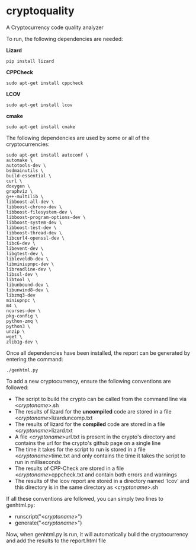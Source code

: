 # cryptoquality
A Cryptocurrency code quality analyzer  

To run, the following dependencies are needed:  

__Lizard__  
```shell
pip install lizard
```  

__CPPCheck__  
```shell
sudo apt-get install cppcheck
```  

__LCOV__  
```shell
sudo apt-get install lcov
```  

__cmake__  
```shell
sudo apt-get install cmake
```  


The following dependencies are used by some or all of the cryptocurrencies:  

```shell
sudo apt-get install autoconf \
automake \
autotools-dev \
bsdmainutils \
build-essential \
curl \
doxygen \
graphviz \
g++-multilib \
libboost-all-dev \
libboost-chrono-dev \
libboost-filesystem-dev \
libboost-program-options-dev \
libboost-system-dev \
libboost-test-dev \
libboost-thread-dev \
libcurl4-openssl-dev \
libc6-dev \
libevent-dev \
libgtest-dev \
libleveldb-dev \
libminiupnpc-dev \
libreadline-dev \
libssl-dev \
libtool \
libunbound-dev \
libunwind8-dev \
libzmq3-dev
miniupnpc \
m4 \
ncurses-dev \
pkg-config \
python-zmq \
python3 \
unzip \
wget \
zlib1g-dev \
```  

Once all dependencies have been installed, the report can be generated by entering the command:  
```shell
./genhtml.py
```

To add a new cryptocurrency, ensure the following conventions are followed:  
- The script to build the crypto can be called from the command line via <_cryptoname_\>.sh  
- The results of lizard for the **uncompiled** code are stored in a file <_cryptoname_\>lizarduncomp.txt  
- The results of lizard for the **compiled** code are stored in a file <_cryptoname_\>lizard.txt  
- A file <_cryptoname_\>url.txt is present in the crypto's directory and contains the url for the crypto's github page on a single line
- The time it takes for the script to run is stored in a file <_cryptoname_\>time.txt and only contains the time it takes the script to run in milliseconds  
- The results of CPP-Check are stored in a file <_cryptoname_\>cppcheck.txt and contain both errors and warnings  
- The results of the lcov report are stored in a directory named 'lcov' and this directory is in the same directory as <_cryptoname_\>.sh  

If all these conventions are followed, you can simply two lines to genhtml.py:  
- runscript("<_cryptoname_\>")
- generate("<_cryptoname_\>")  

Now, when genhtml.py is run, it will automatically build the cryptocurrency and add the results to the report.html file
